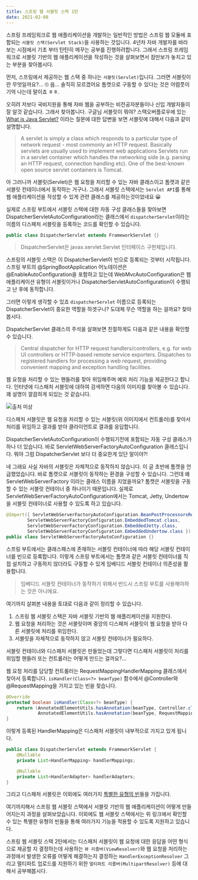 ```yaml
---
title: 스프링 웹 서블릿 스택 1탄
date: 2021-02-08
---
```


스프링 프레임워크로 웹 애플리케이션을 개발하는 일반적인 방법은 스프링 웹 모듈에 포함되는 `서블릿 스택(Servlet Stack)`을 사용하는 것입니다. 4년차 자바 개발자를 바라보는 시점에서 기초 부터 탄탄히 메꾸는 공부를 진행하려합니다. 그래서 스프링 프레임워크로 서블릿 기반의 웹 애플리케이션을 작성하는 것을 살펴보면서 잠만보가 놓치고 있는 부분을 찾아봅시다.

먼저, 스프링에서 제공하는 웹 스택 중 하나는 `서블릿(Servlet)`입니다. 그러면 서블릿이란 무엇일까요?... 🙄 음... 솔직히 모르겠어요 톰캣으로 구동할 수 있다는 것은 어렴풋이 기억 나는데 말이죠 ㅎㅎ.

오히려 저보다 국비지원을 통해 자바 웹을 공부하는 비전공자분들이나 신입 개발자들이 잘 알것 같습니다. 그래서 찾아봅니다. 구글님 서블릿이 뭐야? 스택오버플로우에 있는 [What is Java Servlet?](https://stackoverflow.com/questions/7213541/what-is-java-servlet) 이라는 질문에 대한 답변을 보면 서블릿에 대해서 다음과 같이 설명합니다.

> A servlet is simply a class which responds to a particular type of network request - most commonly an HTTP request. Basically servlets are usually used to implement web applications
> Servlets run in a servlet container which handles the networking side (e.g. parsing an HTTP request, connection handling etc). One of the best-known open source servlet containers is Tomcat.

아 그러니까 서블릿(Servlet)은 웹 요청을 처리할 수 있는 자바 클래스이고 톰캣과 같은 서블릿 컨테이너에서 동작하는 거구나. 그래서 서블릿 스택에서는 `Servlet API`를 통해 웹 애플리케이션을 작성할 수 있게 관련 클래스를 제공하는것이었네요 😀

실제로 스프링 부트에서 서블릿 스택에 대한 자동 구성 클래스들을 찾아보면 DispatcherServletAutoConfiguration라는 클래스에서 `dispatcherServlet`이라는 이름의 디스패처 서블릿을 등록하는 코드를 확인할 수 있습니다.

```java
public class DispatcherServlet extends FrameworkServlet {}
```

> DispatcherServlet은 javax.servlet.Servlet 인터페이스 구현체입니다.

스프링의 서블릿 스택은 이 DispatcherServlet이 빈으로 등록되는 것부터 시작됩니다. 스프링 부트의 @SpringBootApplication 어노테이션은 @EnableAutoConfiguration을 포함하고 있는데 WebMvcAutoConfiguration은 웹 애플리케이션 유형이 서블릿이거나 DispatcherServletAutoConfiguration이 수행되고 난 후에 동작합니다.

그러면 이렇게 생각할 수 있죠 `dispatcherServlet` 이름으로 등록되는 DispatcherServlet이 중요한 역할을 하겟구나? 도대체 무슨 역할을 하는 걸까요? 찾아봅시다.

DispatcherServlet 클래스의 주석을 살펴보면 친절하게도 다음과 같은 내용을 확인할 수 있습니다.

> Central dispatcher for HTTP request handlers/controllers, e.g. for web UI controllers or HTTP-based remote service exporters. Dispatches to registered handlers for processing a web request, providing convenient mapping and exception handling facilities.

웹 요청을 처리할 수 있는 핸들러를 찾아 위임해주며 예외 처리 기능을 제공한다고 합니다. 인터넷에 디스패처 서블릿에 대하여 검색하면 다음의 이미지를 찾아볼 수 있습니다. 꽤 설명이 깔끔하게 되있는 것 같습니다.

![출처 미상](/images/posts/dispatcher-servlet.png)

디스패처 서블릿은 웹 요청을 처리할 수 있는 서블릿(위 이미지에서 컨트롤러)를 찾아서 처리를 위임하고 결과를 받아 클라이언트로 결과를 응답합니다.

DispatcherServletAutoConfiguration이 수행되기전에 포함되는 자동 구성 클래스가 하나 더 있습니다. 바로 ServletWebServerFactoryAutoConfiguration 클래스입니다. 뭐야 그럼 DispatcherServlet 보다 더 중요한게 있단 말이야?!

네 그래요 사실 자바의 서블릿은 자체적으로 동작하지 않습니다. 이 글 초반에 톰캣을 언급했었습니다. 바로 톰캣으로 서블릿이 동작하는 환경을 구성할 수 있습니다. 그런데 왜 ServletWebServerFactory 이라는 클래스 이름을 지었을까요? 톰캣은 서블릿을 구동할 수 있는 서블릿 컨테이너 중 하나이기 때문입니다. 실제로 ServletWebServerFactoryAutoConfiguration에서는 Tomcat, Jetty, Undertow을 서블릿 컨테이너로 사용할 수 있도록 하고 있습니다.

```java
@Import({ ServletWebServerFactoryAutoConfiguration.BeanPostProcessorsRegistrar.class,
		ServletWebServerFactoryConfiguration.EmbeddedTomcat.class,
		ServletWebServerFactoryConfiguration.EmbeddedJetty.class,
		ServletWebServerFactoryConfiguration.EmbeddedUndertow.class })
public class ServletWebServerFactoryAutoConfiguration {}
```

스프링 부트에서는 클래스패스에 존재하는 서블릿 컨테이너에 따라 해당 서블릿 컨테이너를 빈으로 등록합니다. 이렇게 스프링 부트에서는 톰캣과 같은 서블릿 컨테이너를 직접 설치하고 구동하지 않더라도 구동할 수 있게 임베디드 서블릿 컨테이너 의존성을 활용합니다.

> 임베디드 서블릿 컨테이너가 동작하기 위해서 반드시 스프링 부트를 사용해야하는 것은 아니에요. 

여기까지 살펴본 내용을 토대로 다음과 같이 정리할 수 있습니다.

1. 스프링 웹 서블릿 스택은 자바 서블릿 기반의 웹 애플리케이션을 지원한다.
2. 웹 요청을 처리하는 것은 서블릿이며 중앙의 디스패처 서블릿이 웹 요청을 받아 다른 서블릿에 처리를 위임한다.
3. 서블릿을 자체적으로 동작하지 않고 서블릿 컨테이너가 필요하다.

서블릿 컨테이너와 디스패처 서블릿은 만들었는데 그렇다면 디스패처 서블릿이 처리를 위임할 핸들러 또는 컨트롤러는 어떻게 만드는 걸까요?... 

웹 요청 처리를 담당할 컨트롤러는 RequestMappingHandlerMapping 클래스에서 찾아서 등록합니다. `isHandler(Class<?> beanType)` 함수에서 @Controller와 @RequestMapping을 가지고 있는 빈을 찾습니다.

```java
@Override
protected boolean isHandler(Class<?> beanType) {
    return (AnnotatedElementUtils.hasAnnotation(beanType, Controller.class) ||
            AnnotatedElementUtils.hasAnnotation(beanType, RequestMapping.class));
}
```

이렇게 등록된 HandlerMapping은 디스패처 서블릿이 내부적으로 가지고 있게 됩니다. 

```java
public class DispatcherServlet extends FrameworkServlet {
    @Nullable
	private List<HandlerMapping> handlerMappings;

    @Nullable
	private List<HandlerAdapter> handlerAdapters;
}
```

그리고 디스패처 서블릿은 이외에도 여러가지 [특별한 유형의 빈](https://docs.spring.io/spring-framework/docs/current/reference/html/web.html#mvc-servlet-special-bean-types)들을 가집니다.

여기까지해서 스프링 웹 서블릿 스택에서 서블릿 기반의 웹 애플리케이션이 어떻게 만들어지는지 과정을 살펴보았습니다. 이외에도 웹 서블릿 스택에서는 위 링크에서 확인할 수 있는 특별한 유형의 빈들을 통해 여러가지 기능을 적용할 수 있도록 지원하고 있습니다.

스프링 웹 서블릿 스택 2탄에서는 디스패처 서블릿이 웹 요청에 대한 응답을 어떤 형식으로 제공할 지 결정하는데 사용하는 `뷰 리졸버(ViewResolver)`와 웹 요청을 처리하는 과정에서 발생한 오류를 어떻게 해결하는지 결정하는 `HandlerExceptionResolver` 그리고 멀티파트 업로드를 지원하기 위한 `멀티파트 리졸버(MultipartResolver)` 등에 대해서 공부해봅시다.